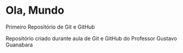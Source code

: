 # Ola, Mundo
 Primeiro Repositório de Git e GitHub

Repositório criado durante aula de Git e GitHub do Professor Gustavo Guanabara
